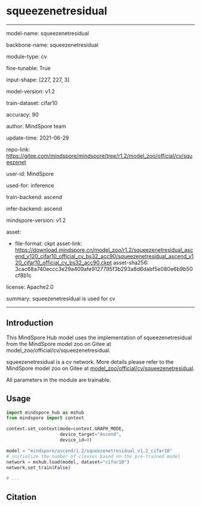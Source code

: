 # squeezenetresidual

---

model-name: squeezenetresidual

backbone-name: squeezenetresidual

module-type: cv

fine-tunable: True

input-shape: [227, 227, 3]

model-version: v1.2

train-dataset: cifar10

accuracy: 90

author: MindSpore team

update-time: 2021-06-29

repo-link: <https://gitee.com/mindspore/mindspore/tree/r1.2/model_zoo/official/cv/squeezenet>

user-id: MindSpore

used-for: inference

train-backend: ascend

infer-backend: ascend

mindspore-version: v1.2

asset:

-
    file-format: ckpt
    asset-link: <https://download.mindspore.cn/model_zoo/r1.2/squeezenetresidual_ascend_v120_cifar10_official_cv_bs32_acc90/squeezenetresidual_ascend_v120_cifar10_official_cv_bs32_acc90.ckpt>
    asset-sha256: 3cac68a740eccc3e29a409afe9127795f3b293a8d6dabf5e080e6b9b50cf8b1c

license: Apache2.0

summary: squeezenetresidual is used for cv

---

## Introduction

This MindSpore Hub model uses the implementation of squeezenetresidual from the MindSpore model zoo on Gitee at model_zoo/official/cv/squeezenetresidual.

squeezenetresidual is a cv network. More details please refer to the MindSpore model zoo on Gitee at [model_zoo/official/cv/squeezenetresidual](https://gitee.com/mindspore/mindspore/blob/r1.2/model_zoo/official/cv/squeezenet/README.md).

All parameters in the module are trainable.

## Usage

```python
import mindspore_hub as mshub
from mindspore import context

context.set_context(mode=context.GRAPH_MODE,
                    device_target="Ascend",
                    device_id=0)

model = "mindspore/ascend/1.2/squeezenetresidual_v1.2_cifar10"
# initialize the number of classes based on the pre-trained model
network = mshub.load(model, dataset="cifar10")
network.set_train(False)

# ...
```

## Citation

